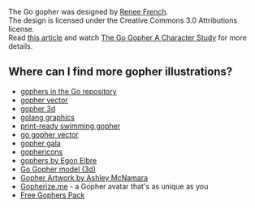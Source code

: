 The Go gopher was designed by [Renee French](https://www.instagram.com/reneefrench/).  
The design is licensed under the Creative Commons 3.0 Attributions license.  
Read [this article](https://blog.golang.org/gopher) and watch [The Go Gopher A Character Study](https://www.youtube.com/watch?v=4rw_B4yY69k) for more details.

## Where can I find more gopher illustrations?

* [gophers in the Go repository](https://github.com/golang/go/tree/go1.15/doc/gopher)
* [gopher vector](https://github.com/golang-samples/gopher-vector)
* [gopher 3d](https://github.com/golang-samples/gopher-3d)
* [golang graphics](https://github.com/mholt/golang-graphics)
* [print-ready swimming gopher](https://gumroad.com/l/golang)
* [go gopher vector](https://github.com/keygx/Go-gopher-Vector)
* [gopher gala](http://www.gophergala.com/)
* [gophericons](https://github.com/hackraft/gophericons)
* [gophers by Egon Elbre](https://github.com/egonelbre/gophers)
* [Go Gopher model (3d)](https://github.com/StickmanVentures/go-gopher-model)
* [Gopher Artwork by Ashley McNamara](https://github.com/ashleymcnamara/gophers)
* [Gopherize.me](https://gopherize.me/) - a Gopher avatar that's as unique as you
* [Free Gophers Pack](https://github.com/MariaLetta/free-gophers-pack)